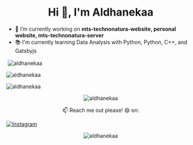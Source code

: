 <h1 align="center">Hi 👋, I'm Aldhanekaa</h1>

- 🔭 I’m currently working on **mts-technonatura-website, personal website, mts-technonatura-server**
- 📚 I'm currently learning Data Analysis with Python, Python, C++, and Gatsbyjs

<p>&nbsp;<img align="center" src="https://github-readme-stats.vercel.app/api?username=aldhanekaa&show_icons=true&locale=en" alt="aldhanekaa" /></p>

<p><img align="center" src="https://github-readme-streak-stats.herokuapp.com/?user=aldhanekaa&" alt="aldhanekaa" /></p>


![aldhanekaa](https://github-readme-stats.vercel.app/api/wakatime?username=aldhanekaa)

<p align="center"><img align="center" src="https://metrics.lecoq.io/aldhanekaa?template=classic&activity=1&activity.limit=5&activity.days=14&activity.filter=all&activity.visibility=public&activity.timestamps=true&config.timezone=Asia%2FJakarta" alt="aldhanekaa" /></p>
<p align="center"> 📫 Reach me out please! 😄 on: </p>

<a href="https://instagram.com/aldhanekaa" target="_blank"><img src="https://img.shields.io/badge/-Instagram-e4405f?style=flat-square&logo=instagram&logoColor=white" alt="Instagram"></a>
<p align="center"> <img src="https://komarev.com/ghpvc/?username=aldhanekaa&label=Profile%20views&color=blue&style=flat-square" alt="aldhanekaa" /> </p>

